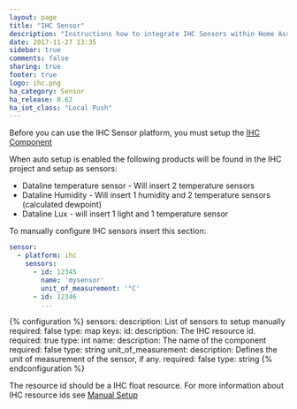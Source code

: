 ```yaml
---
layout: page
title: "IHC Sensor"
description: "Instructions how to integrate IHC Sensors within Home Assistant."
date: 2017-11-27 13:35
sidebar: true
comments: false
sharing: true
footer: true
logo: ihc.png
ha_category: Sensor
ha_release: 0.62
ha_iot_class: "Local Push"
---
```


Before you can use the IHC Sensor platform, you must setup the [IHC Component](/components/ihc/)

When auto setup is enabled the following products will be found in the IHC project and setup as sensors:

* Dataline temperature sensor - Will insert 2 temperature sensors
* Dataline Humidity - Will insert 1 humidity and 2 temperature sensors (calculated dewpoint)
* Dataline Lux - will insert 1 light and 1 temperature sensor

To manually configure IHC sensors insert this section:

```yaml
sensor:
  - platform: ihc
    sensors:
      - id: 12345
        name: 'mysensor'
        unit_of_measurement: '°C'
      - id: 12346
        ...
```

{% configuration %}
sensors:
  description: List of sensors to setup manually
  required: false
  type: map
  keys:
    id:
      description: The IHC resource id.
      required: true
      type: int
    name:
      description: The name of the component
      required: false
      type: string
    unit_of_measurement:
      description: Defines the unit of measurement of the sensor, if any.
      required: false
      type: string
{% endconfiguration %}

The resource id should be a IHC float resource.
For more information about IHC resource ids see [Manual Setup](/components/ihc/#manualy-setup)

